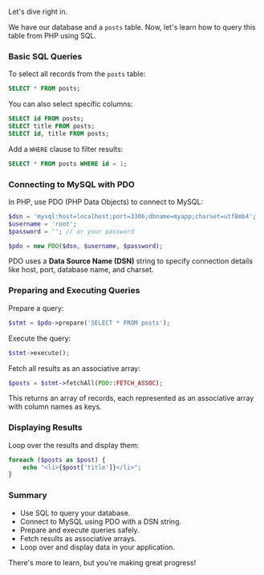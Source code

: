 
Let's dive right in.

We have our database and a `posts` table. Now, let's learn how to query this table from PHP using SQL.

### Basic SQL Queries

To select all records from the `posts` table:

```sql
SELECT * FROM posts;
```

You can also select specific columns:

```sql
SELECT id FROM posts;
SELECT title FROM posts;
SELECT id, title FROM posts;
```

Add a `WHERE` clause to filter results:

```sql
SELECT * FROM posts WHERE id = 1;
```

### Connecting to MySQL with PDO

In PHP, use PDO (PHP Data Objects) to connect to MySQL:

```php
$dsn = 'mysql:host=localhost;port=3306;dbname=myapp;charset=utf8mb4';
$username = 'root';
$password = ''; // or your password

$pdo = new PDO($dsn, $username, $password);
```

PDO uses a **Data Source Name (DSN)** string to specify connection details like host, port, database name, and charset.

### Preparing and Executing Queries

Prepare a query:

```php
$stmt = $pdo->prepare('SELECT * FROM posts');
```

Execute the query:

```php
$stmt->execute();
```

Fetch all results as an associative array:

```php
$posts = $stmt->fetchAll(PDO::FETCH_ASSOC);
```

This returns an array of records, each represented as an associative array with column names as keys.

### Displaying Results

Loop over the results and display them:

```php
foreach ($posts as $post) {
    echo "<li>{$post['title']}</li>";
}
```

### Summary

- Use SQL to query your database.
- Connect to MySQL using PDO with a DSN string.
- Prepare and execute queries safely.
- Fetch results as associative arrays.
- Loop over and display data in your application.

There's more to learn, but you're making great progress!
